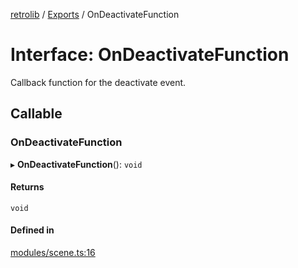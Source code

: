 [retrolib](../README.md) / [Exports](../modules.md) / OnDeactivateFunction

# Interface: OnDeactivateFunction

Callback function for the deactivate event.

## Callable

### OnDeactivateFunction

▸ **OnDeactivateFunction**(): `void`

#### Returns

`void`

#### Defined in

[modules/scene.ts:16](https://github.com/philbgarner/retrolib/blob/f0d6031/src/modules/scene.ts#L16)
